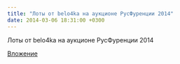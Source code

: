 ```yaml
---
title: "Лоты от belo4ka на аукционе РусФуренции 2014"
date: 2014-03-06 18:31:00 +0300
---
```


Лоты от belo4ka на аукционе РусФуренции 2014

[Вложение](https://vk.com/video41076938_167551802)
